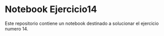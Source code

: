 # Notebook Ejercicio14

Este repositorio contiene un notebook destinado a solucionar el ejercicio numero 14.